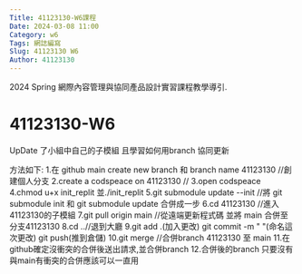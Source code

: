 ```yaml
---
Title: 41123130-W6課程 
Date: 2024-03-08 11:00
Category: w6
Tags: 網誌編寫
Slug: 41123130 W6
Author: 41123130
---
```


2024 Spring 網際內容管理與協同產品設計實習課程教學導引.

<!-- PELICAN_END_SUMMARY -->

# 41123130-W6
UpDate 了小組中自己的子模組 且學習如何用branch 協同更新

方法如下:
1.在 github main create new branch 和 branch name 41123130 //創建個人分支
2.create a codspeace on 41123130 //
3.open codspeace
4.chmod u+x init_replit 並./init_replit
5.git submodule update --init //將 git submodule init 和 git submodule update 合併成一步
6.cd 41123130 //進入41123130的子模組
7.git pull origin main //從遠端更新程式碼 並將 main 合併至分支41123130
8.cd ..//退到大廳
9.git add .(加入更改) git commit -m " "(命名這次更改) git push(推到倉儲)
10.git merge //合併branch 41123130 至 main
11.在github確定沒衝突的合併後送出請求,並合併branch
12.合併後的branch 只要沒有與main有衝突的合併應該可以一直用